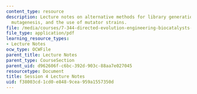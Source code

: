 ```yaml
---
content_type: resource
description: Lecture notes on alternative methods for library generation, chemical
  mutagenesis, and the use of mutator strains.
file: /media/courses/7-344-directed-evolution-engineering-biocatalysts-spring-2008/f38003cd1cd0e8489cea959a1557350d_ses4_ln.pdf
file_type: application/pdf
learning_resource_types:
- Lecture Notes
ocw_type: OCWFile
parent_title: Lecture Notes
parent_type: CourseSection
parent_uid: d962606f-c6bc-392d-903c-88aa7e027045
resourcetype: Document
title: Session 4 Lecture Notes
uid: f38003cd-1cd0-e848-9cea-959a1557350d
---
```

